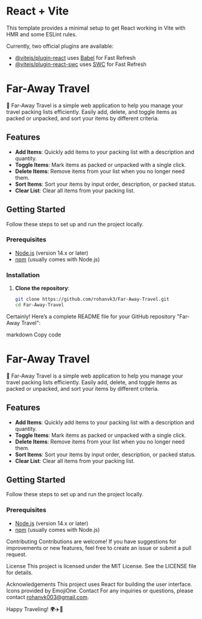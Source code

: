 # React + Vite

This template provides a minimal setup to get React working in Vite with HMR and some ESLint rules.

Currently, two official plugins are available:

- [@vitejs/plugin-react](https://github.com/vitejs/vite-plugin-react/blob/main/packages/plugin-react/README.md) uses [Babel](https://babeljs.io/) for Fast Refresh
- [@vitejs/plugin-react-swc](https://github.com/vitejs/vite-plugin-react-swc) uses [SWC](https://swc.rs/) for Fast Refresh

# Far-Away Travel

🌴 Far-Away Travel is a simple web application to help you manage your travel packing lists efficiently. Easily add, delete, and toggle items as packed or unpacked, and sort your items by different criteria.

## Features

- **Add Items**: Quickly add items to your packing list with a description and quantity.
- **Toggle Items**: Mark items as packed or unpacked with a single click.
- **Delete Items**: Remove items from your list when you no longer need them.
- **Sort Items**: Sort your items by input order, description, or packed status.
- **Clear List**: Clear all items from your packing list.

## Getting Started

Follow these steps to set up and run the project locally.

### Prerequisites

- [Node.js](https://nodejs.org/) (version 14.x or later)
- [npm](https://www.npmjs.com/) (usually comes with Node.js)

### Installation

1. **Clone the repository**:

   ```sh
   git clone https://github.com/rohanvk3/Far-Away-Travel.git
   cd Far-Away-Travel


Certainly! Here’s a complete README file for your GitHub repository "Far-Away Travel":

markdown
Copy code
# Far-Away Travel

🌴 Far-Away Travel is a simple web application to help you manage your travel packing lists efficiently. Easily add, delete, and toggle items as packed or unpacked, and sort your items by different criteria.

## Features

- **Add Items**: Quickly add items to your packing list with a description and quantity.
- **Toggle Items**: Mark items as packed or unpacked with a single click.
- **Delete Items**: Remove items from your list when you no longer need them.
- **Sort Items**: Sort your items by input order, description, or packed status.
- **Clear List**: Clear all items from your packing list.

## Getting Started

Follow these steps to set up and run the project locally.

### Prerequisites

- [Node.js](https://nodejs.org/) (version 14.x or later)
- [npm](https://www.npmjs.com/) (usually comes with Node.js)

Contributing
Contributions are welcome! If you have suggestions for improvements or new features, feel free to create an issue or submit a pull request.

License
This project is licensed under the MIT License. See the LICENSE file for details.

Acknowledgements
This project uses React for building the user interface.
Icons provided by EmojiOne.
Contact
For any inquiries or questions, please contact rohanvk003@gmail.com.

Happy Traveling! 🌍✈️🧳

